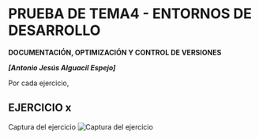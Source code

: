 # PRUEBA DE TEMA4 - ENTORNOS DE DESARROLLO

**DOCUMENTACIÓN, OPTIMIZACIÓN Y CONTROL DE VERSIONES**

***[Antonio Jesús Alguacil Espejo]***

Por cada ejercicio,

## EJERCICIO x

Captura del ejercicio ![Captura del ejercicio](screenshots/x.png)
